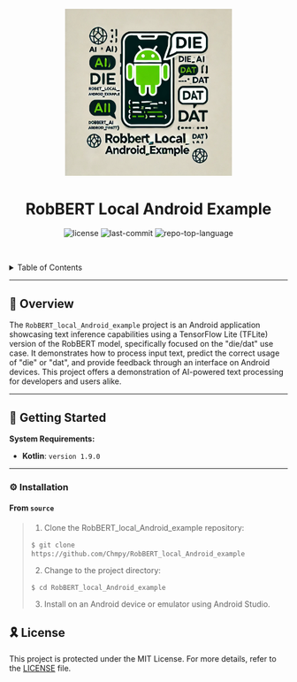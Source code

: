 <p align="center">
  <img src="RobBERT_local_Android_example.png" width="60%" alt="project-logo">
</p>
<p align="center">
    <h1 align="center">RobBERT Local Android Example</h1>
</p>
<p align="center">
	<img src="https://img.shields.io/github/license/Chmpy/RobBERT_local_Android_example?style=default&logo=opensourceinitiative&logoColor=white&color=0080ff" alt="license">
	<img src="https://img.shields.io/github/last-commit/Chmpy/RobBERT_local_Android_example?style=default&logo=git&logoColor=white&color=0080ff" alt="last-commit">
	<img src="https://img.shields.io/github/languages/top/Chmpy/RobBERT_local_Android_example?style=default&color=0080ff" alt="repo-top-language">
<p>
<p align="center">
	<!-- default option, no dependency badges. -->
</p>

<br><!-- TABLE OF CONTENTS -->
<details>
  <summary>Table of Contents</summary><br>

- [📍 Overview](#-overview)
- [🚀 Getting Started](#-getting-started)
  - [⚙️ Installation](#️-installation)
- [🎗 License](#-license)
</details>
<hr>

## 📍 Overview

The `RobBERT_local_Android_example` project is an Android application showcasing text inference capabilities using a TensorFlow Lite (TFLite) version of the RobBERT model, specifically focused on the "die/dat" use case. It demonstrates how to process input text, predict the correct usage of "die" or "dat", and provide feedback through an interface on Android devices. This project offers a demonstration of AI-powered text processing for developers and users alike.

---

## 🚀 Getting Started

**System Requirements:**

* **Kotlin**: `version 1.9.0`

---

### ⚙️ Installation

<h4>From <code>source</code></h4>

> 1. Clone the RobBERT_local_Android_example repository:
>
> ```console
> $ git clone https://github.com/Chmpy/RobBERT_local_Android_example
> ```
>
> 2. Change to the project directory:
> ```console
> $ cd RobBERT_local_Android_example
> ```
>
> 3. Install on an Android device or emulator using Android Studio.

## 🎗 License

This project is protected under the MIT License. For more details, refer to the [LICENSE](LICENSE.txt) file.

